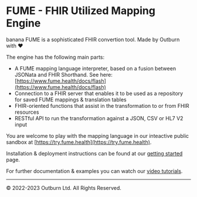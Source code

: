 # FUME - FHIR Utilized Mapping Engine
banana
FUME is a sophisticated FHIR convertion tool.
Made by Outburn with :heart:

The engine has the following main parts:

 * A FUME mapping language interpreter, based on a fusion between JSONata and FHIR Shorthand. See here: [https://www.fume.health/docs/flash](https://www.fume.health/docs/flash)
 * Connection to a FHIR server that enables it to be used as a repository for saved FUME mappings & translation tables
 * FHIR-oriented functions that assist in the transformation to or from FHIR resources
 * RESTful API to run the transformation against a JSON, CSV or HL7 V2 input

You are welcome to play with the mapping language in our inteactive public sandbox at [https://try.fume.health](https://try.fume.health).
 
Installation & deployment instructions can be found at our [getting started](docs/getting-started.md) page.

For further documentation & examples you can watch our [video tutorials](https://youtube.com/playlist?list=PL44ht-s6WWPfgVNkibzMj_UB-ex41rl49).

---
&copy; 2022-2023 Outburn Ltd. All Rights Reserved.
